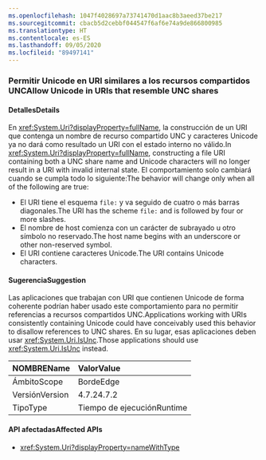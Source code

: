 ```yaml
---
ms.openlocfilehash: 1047f4028697a73741470d1aac8b3aeed37be217
ms.sourcegitcommit: cbacb5d2cebbf044547f6af6e74a9de866800985
ms.translationtype: HT
ms.contentlocale: es-ES
ms.lasthandoff: 09/05/2020
ms.locfileid: "89497141"
---
```

### <a name="allow-unicode-in-uris-that-resemble-unc-shares"></a><span data-ttu-id="2aae4-101">Permitir Unicode en URI similares a los recursos compartidos UNC</span><span class="sxs-lookup"><span data-stu-id="2aae4-101">Allow Unicode in URIs that resemble UNC shares</span></span>

#### <a name="details"></a><span data-ttu-id="2aae4-102">Detalles</span><span class="sxs-lookup"><span data-stu-id="2aae4-102">Details</span></span>

<span data-ttu-id="2aae4-103">En <xref:System.Uri?displayProperty=fullName>, la construcción de un URI que contenga un nombre de recurso compartido UNC y caracteres Unicode ya no dará como resultado un URI con el estado interno no válido.</span><span class="sxs-lookup"><span data-stu-id="2aae4-103">In <xref:System.Uri?displayProperty=fullName>, constructing a file URI containing both a UNC share name and Unicode characters will no longer result in a URI with invalid internal state.</span></span> <span data-ttu-id="2aae4-104">El comportamiento solo cambiará cuando se cumpla todo lo siguiente:</span><span class="sxs-lookup"><span data-stu-id="2aae4-104">The behavior will change only when all of the following are true:</span></span><ul><li><span data-ttu-id="2aae4-105">El URI tiene el esquema <code>file:</code> y va seguido de cuatro o más barras diagonales.</span><span class="sxs-lookup"><span data-stu-id="2aae4-105">The URI has the scheme <code>file:</code> and is followed by four or more slashes.</span></span></li><li><span data-ttu-id="2aae4-106">El nombre de host comienza con un carácter de subrayado u otro símbolo no reservado.</span><span class="sxs-lookup"><span data-stu-id="2aae4-106">The host name begins with an underscore or other non-reserved symbol.</span></span></li><li><span data-ttu-id="2aae4-107">El URI contiene caracteres Unicode.</span><span class="sxs-lookup"><span data-stu-id="2aae4-107">The URI contains Unicode characters.</span></span></li></ul>

#### <a name="suggestion"></a><span data-ttu-id="2aae4-108">Sugerencia</span><span class="sxs-lookup"><span data-stu-id="2aae4-108">Suggestion</span></span>

<span data-ttu-id="2aae4-109">Las aplicaciones que trabajan con URI que contienen Unicode de forma coherente podrían haber usado este comportamiento para no permitir referencias a recursos compartidos UNC.</span><span class="sxs-lookup"><span data-stu-id="2aae4-109">Applications working with URIs consistently containing Unicode could have conceivably used this behavior to disallow references to UNC shares.</span></span> <span data-ttu-id="2aae4-110">En su lugar, esas aplicaciones deben usar <xref:System.Uri.IsUnc>.</span><span class="sxs-lookup"><span data-stu-id="2aae4-110">Those applications should use <xref:System.Uri.IsUnc> instead.</span></span>

| <span data-ttu-id="2aae4-111">NOMBRE</span><span class="sxs-lookup"><span data-stu-id="2aae4-111">Name</span></span>    | <span data-ttu-id="2aae4-112">Valor</span><span class="sxs-lookup"><span data-stu-id="2aae4-112">Value</span></span>       |
|:--------|:------------|
| <span data-ttu-id="2aae4-113">Ámbito</span><span class="sxs-lookup"><span data-stu-id="2aae4-113">Scope</span></span>   |<span data-ttu-id="2aae4-114">Borde</span><span class="sxs-lookup"><span data-stu-id="2aae4-114">Edge</span></span>|
|<span data-ttu-id="2aae4-115">Versión</span><span class="sxs-lookup"><span data-stu-id="2aae4-115">Version</span></span>|<span data-ttu-id="2aae4-116">4.7.2</span><span class="sxs-lookup"><span data-stu-id="2aae4-116">4.7.2</span></span>|
|<span data-ttu-id="2aae4-117">Tipo</span><span class="sxs-lookup"><span data-stu-id="2aae4-117">Type</span></span>|<span data-ttu-id="2aae4-118">Tiempo de ejecución</span><span class="sxs-lookup"><span data-stu-id="2aae4-118">Runtime</span></span>|

#### <a name="affected-apis"></a><span data-ttu-id="2aae4-119">API afectadas</span><span class="sxs-lookup"><span data-stu-id="2aae4-119">Affected APIs</span></span>

- <xref:System.Uri?displayProperty=nameWithType>

<!--

#### Affected APIs

- `T:System.Uri`

-->
